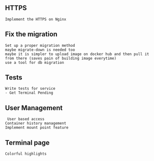 ## HTTPS
    Implement the HTTPS on Nginx

## Fix the migration
    Set up a proper migration method
    maybe migrate-down is needed too
    maybe it is simpler to upload image on docker hub and then pull it from there (saves pain of building image everytime)
    use a tool for db migration

## Tests
    Write tests for service
    - Get Terminal Pending

## User Management
     User based access
    Container history management
    Implement mount point feature

## Terminal page
    Colorful highlights


